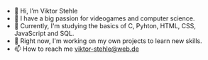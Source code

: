- 👋 Hi, I’m Viktor Stehle
- 👀 I have a big passion for videogames and computer science.
- 🌱 Currently, I'm studying the basics of C, Pyhton, HTML, CSS, JavaScript and SQL.
- 💞️ Right now, I'm working on my own projects to learn new skills.
- 📫 How to reach me viktor-stehle@web.de

<!---
ViktorStehle/ViktorStehle is a ✨ special ✨ repository because its `README.md` (this file) appears on your GitHub profile.
You can click the Preview link to take a look at your changes.
--->
